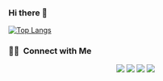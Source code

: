 ### Hi there 👋

<!--
**jsquyetnguyen-git/jsquyetnguyen-git** is a ✨ _special_ ✨ repository because its `README.md` (this file) appears on your GitHub profile.

Here are some ideas to get you started:

- 🔭 I’m currently working on ...
- 🌱 I’m currently learning ...
- 👯 I’m looking to collaborate on ...
- 🤔 I’m looking for help with ...
- 💬 Ask me about ...
- 📫 How to reach me: ...
- 😄 Pronouns: ...
- ⚡ Fun fact: ...
-->

[![Top Langs](https://github-readme-stats.vercel.app/api/top-langs/?username=jsquyetnguyen-git&langs_count=8&layout=compact)](https://github.com/anuraghazra/github-readme-stats)

### 🤝🏻 &nbsp;Connect with Me

<p align="center">
<a href="https://linkedin.com/in/jsquyetnguyen"><img src="https://img.shields.io/badge/-JS%20QUYET%20NGUYEN-0077B5?style=flat&logo=Linkedin&logoColor=white"/></a>
<a href="mailto:jsquyetnguyen@gmail.com"><img src="https://img.shields.io/badge/-jsquyetnguyen@gmail.com-D14836?style=flat&logo=Gmail&logoColor=white"/></a>
<a href="https://instagram.com/adityavs_"><img src="https://img.shields.io/badge/-@adityavs__-E4405F?style=flat&logo=Instagram&logoColor=white"/></a>
<a href="https://facebook.com/jsquyetnguyen"><img src="https://img.shields.io/badge/-@JSQUYETNGUYEN-1877F2?style=flat&logo=Facebook&logoColor=white"/></a>
</p>
